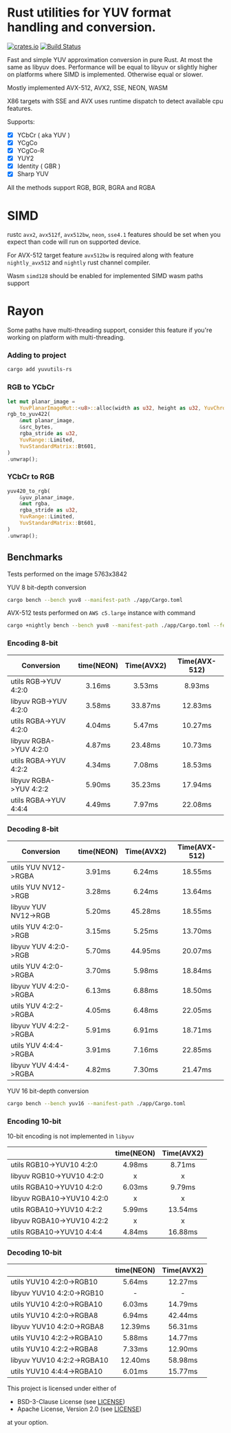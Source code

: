 # Rust utilities for YUV format handling and conversion.

[![crates.io](https://img.shields.io/crates/v/yuvutils-rs.svg)](https://crates.io/crates/yuvutils-rs)
[![Build Status](https://github.com/awxkee/yuvutils-rs/actions/workflows/Build/badge.svg)](https://github.com/awxkee/yuvutils-rs/actions)

Fast and simple YUV approximation conversion in pure Rust. At most the same as libyuv does. Performance will be equal to libyuv or slightly higher on platforms where SIMD is implemented. Otherwise equal or slower. 

Mostly implemented AVX-512, AVX2, SSE, NEON, WASM

X86 targets with SSE and AVX uses runtime dispatch to detect available cpu features.

Supports:
- [x] YCbCr ( aka YUV )
- [x] YCgCo
- [x] YCgCo-R
- [x] YUY2
- [x] Identity ( GBR )
- [x] Sharp YUV

All the methods support RGB, BGR, BGRA and RGBA

# SIMD

rustc `avx2`, `avx512f`, `avx512bw`, `neon`, `sse4.1` features should be set when you expect than code will run on supported device.

For AVX-512 target feature `avx512bw` is required along with feature `nightly_avx512` and `nightly` rust channel compiler.

Wasm `simd128` should be enabled for implemented SIMD wasm paths support

# Rayon 

Some paths have multi-threading support, consider this feature if you're working on platform with multi-threading.

### Adding to project

```bash
cargo add yuvutils-rs
```

### RGB to YCbCr

```rust
let mut planar_image =
    YuvPlanarImageMut::<u8>::alloc(width as u32, height as u32, YuvChromaSubsampling::Yuv420);
rgb_to_yuv422(
    &mut planar_image,
    &src_bytes,
    rgba_stride as u32,
    YuvRange::Limited,
    YuvStandardMatrix::Bt601,
)
.unwrap();
```

### YCbCr to RGB

```rust
yuv420_to_rgb(
    &yuv_planar_image,
    &mut rgba,
    rgba_stride as u32,
    YuvRange::Limited,
    YuvStandardMatrix::Bt601,
)
.unwrap();
```

## Benchmarks

Tests performed on the image 5763x3842

YUV 8 bit-depth conversion

```bash
cargo bench --bench yuv8 --manifest-path ./app/Cargo.toml
```

AVX-512 tests performed on `AWS c5.large` instance with command

```bash
cargo +nightly bench --bench yuv8 --manifest-path ./app/Cargo.toml --features nightly_avx512
```

### Encoding 8-bit

| Conversion             | time(NEON) | Time(AVX2) | Time(AVX-512) |
|------------------------|:----------:|:----------:|:-------------:|
| utils RGB->YUV 4:2:0   |   3.16ms   |   3.53ms   |    8.93ms     |
| libyuv RGB->YUV 4:2:0  |   3.58ms   |  33.87ms   |    12.83ms    |
| utils RGBA->YUV 4:2:0  |   4.04ms   |   5.47ms   |    10.27ms    |
| libyuv RGBA->YUV 4:2:0 |   4.87ms   |  23.48ms   |    10.73ms    |
| utils RGBA->YUV 4:2:2  |   4.34ms   |   7.08ms   |    18.53ms    |
| libyuv RGBA->YUV 4:2:2 |   5.90ms   |  35.23ms   |    17.94ms    |
| utils RGBA->YUV 4:4:4  |   4.49ms   |   7.97ms   |    22.08ms    |

### Decoding 8-bit

| Conversion             | time(NEON) | Time(AVX2) | Time(AVX-512) | 
|------------------------|:----------:|:----------:|:-------------:| 
| utils YUV NV12->RGBA   |   3.91ms   |   6.24ms   |    18.55ms    | 
| utils YUV NV12->RGB    |   3.28ms   |   6.24ms   |    13.64ms    | 
| libyuv YUV NV12->RGB   |   5.20ms   |  45.28ms   |    18.55ms    | 
| utils YUV 4:2:0->RGB   |   3.15ms   |   5.25ms   |    13.70ms    | 
| libyuv YUV 4:2:0->RGB  |   5.70ms   |  44.95ms   |    20.07ms    | 
| utils YUV 4:2:0->RGBA  |   3.70ms   |   5.98ms   |    18.84ms    | 
| libyuv YUV 4:2:0->RGBA |   6.13ms   |   6.88ms   |    18.50ms    | 
| utils YUV 4:2:2->RGBA  |   4.05ms   |   6.48ms   |    22.05ms    | 
| libyuv YUV 4:2:2->RGBA |   5.91ms   |   6.91ms   |    18.71ms    | 
| utils YUV 4:4:4->RGBA  |   3.91ms   |   7.16ms   |    22.85ms    | 
| libyuv YUV 4:4:4->RGBA |   4.82ms   |   7.30ms   |    21.47ms    | 

YUV 16 bit-depth conversion

```bash
cargo bench --bench yuv16 --manifest-path ./app/Cargo.toml
```

### Encoding 10-bit

10-bit encoding is not implemented in `libyuv`

|                            | time(NEON) | Time(AVX2) |
|----------------------------|:----------:|:----------:|
| utils RGB10->YUV10 4:2:0   |   4.98ms   |   8.71ms   |
| libyuv RGB10->YUV10 4:2:0  |     x      |     x      |
| utils RGBA10->YUV10 4:2:0  |   6.03ms   |   9.79ms   |
| libyuv RGBA10->YUV10 4:2:0 |     x      |     x      |
| utils RGBA10->YUV10 4:2:2  |   5.99ms   |  13.54ms   |
| libyuv RGBA10->YUV10 4:2:2 |     x      |     x      |
| utils RGBA10->YUV10 4:4:4  |   4.84ms   |  16.88ms   |

### Decoding 10-bit

|                            | time(NEON) | Time(AVX2) |
|----------------------------|:----------:|:----------:|
| utils YUV10 4:2:0->RGB10   |   5.64ms   |  12.27ms   |
| libyuv YUV10 4:2:0->RGB10  |     -      |     -      |
| utils YUV10 4:2:0->RGBA10  |   6.03ms   |  14.79ms   |
| utils YUV10 4:2:0->RGBA8   |   6.94ms   |  42.44ms   |
| libyuv YUV10 4:2:0->RGBA8  |  12.39ms   |  56.31ms   |
| utils YUV10 4:2:2->RGBA10  |   5.88ms   |  14.77ms   |
| utils YUV10 4:2:2->RGBA8   |   7.33ms   |  12.90ms   |
| libyuv YUV10 4:2:2->RGBA10 |  12.40ms   |  58.98ms   |
| utils YUV10 4:4:4->RGBA10  |   6.01ms   |  15.77ms   |

This project is licensed under either of

- BSD-3-Clause License (see [LICENSE](LICENSE.md))
- Apache License, Version 2.0 (see [LICENSE](LICENSE-APACHE.md))

at your option.
